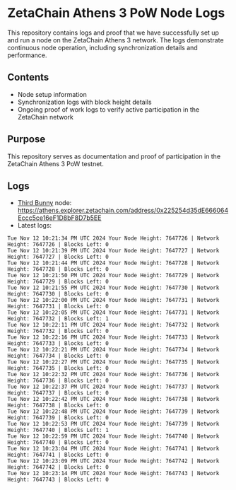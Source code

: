 # ZetaChain Athens 3 PoW Node Logs
This repository contains logs and proof that we have successfully set up and run a node on the ZetaChain Athens 3 network. The logs demonstrate continuous node operation, including synchronization details and performance.

## Contents
- Node setup information
- Synchronization logs with block height details
- Ongoing proof of work logs to verify active participation in the ZetaChain network

## Purpose
This repository serves as documentation and proof of participation in the ZetaChain Athens 3 PoW testnet.

## Logs

- [Third Bunny](https://thirdbunny.xyz/) node: https://athens.explorer.zetachain.com/address/0x225254d35dE666064Eccc5ce16eF1D8bF8D7b5EE
- Latest logs:
```
Tue Nov 12 10:21:34 PM UTC 2024 Your Node Height: 7647726 | Network Height: 7647726 | Blocks Left: 0
Tue Nov 12 10:21:39 PM UTC 2024 Your Node Height: 7647727 | Network Height: 7647727 | Blocks Left: 0
Tue Nov 12 10:21:44 PM UTC 2024 Your Node Height: 7647728 | Network Height: 7647728 | Blocks Left: 0
Tue Nov 12 10:21:50 PM UTC 2024 Your Node Height: 7647729 | Network Height: 7647729 | Blocks Left: 0
Tue Nov 12 10:21:55 PM UTC 2024 Your Node Height: 7647730 | Network Height: 7647730 | Blocks Left: 0
Tue Nov 12 10:22:00 PM UTC 2024 Your Node Height: 7647731 | Network Height: 7647731 | Blocks Left: 0
Tue Nov 12 10:22:05 PM UTC 2024 Your Node Height: 7647731 | Network Height: 7647732 | Blocks Left: 1
Tue Nov 12 10:22:11 PM UTC 2024 Your Node Height: 7647732 | Network Height: 7647732 | Blocks Left: 0
Tue Nov 12 10:22:16 PM UTC 2024 Your Node Height: 7647733 | Network Height: 7647733 | Blocks Left: 0
Tue Nov 12 10:22:21 PM UTC 2024 Your Node Height: 7647734 | Network Height: 7647734 | Blocks Left: 0
Tue Nov 12 10:22:27 PM UTC 2024 Your Node Height: 7647735 | Network Height: 7647735 | Blocks Left: 0
Tue Nov 12 10:22:32 PM UTC 2024 Your Node Height: 7647736 | Network Height: 7647736 | Blocks Left: 0
Tue Nov 12 10:22:37 PM UTC 2024 Your Node Height: 7647737 | Network Height: 7647737 | Blocks Left: 0
Tue Nov 12 10:22:42 PM UTC 2024 Your Node Height: 7647738 | Network Height: 7647738 | Blocks Left: 0
Tue Nov 12 10:22:48 PM UTC 2024 Your Node Height: 7647739 | Network Height: 7647739 | Blocks Left: 0
Tue Nov 12 10:22:53 PM UTC 2024 Your Node Height: 7647739 | Network Height: 7647740 | Blocks Left: 1
Tue Nov 12 10:22:59 PM UTC 2024 Your Node Height: 7647740 | Network Height: 7647740 | Blocks Left: 0
Tue Nov 12 10:23:04 PM UTC 2024 Your Node Height: 7647741 | Network Height: 7647741 | Blocks Left: 0
Tue Nov 12 10:23:09 PM UTC 2024 Your Node Height: 7647742 | Network Height: 7647742 | Blocks Left: 0
Tue Nov 12 10:23:14 PM UTC 2024 Your Node Height: 7647743 | Network Height: 7647743 | Blocks Left: 0
```
